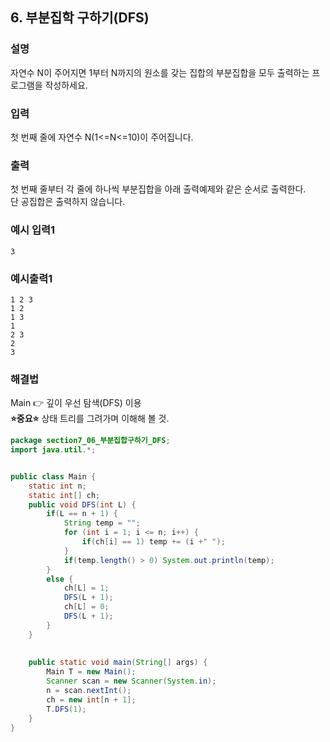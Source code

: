 ## 6. 부분집학 구하기(DFS)  
  
### 설명  
자연수 N이 주어지면 1부터 N까지의 원소를 갖는 집합의 부분집합을 모두 출력하는 프로그램을 작성하세요.  
  
### 입력  
첫 번째 줄에 자연수 N(1<=N<=10)이 주어집니다.   
  
### 출력  
첫 번째 줄부터 각 줄에 하나씩 부분집합을 아래 출력예제와 같은 순서로 출력한다.  
단 공집합은 출력하지 않습니다.  
  
### 예시 입력1  
```
3
```  
    
### 예시출력1  
```
1 2 3
1 2
1 3
1
2 3
2 
3
```  
  
### 해결법  
Main 👉 깊이 우선 탐색(DFS) 이용  
**⭐중요⭐**
상태 트리를 그려가며 이해해 볼 것.  
   
```java
package section7_06_부분집합구하기_DFS;
import java.util.*;


public class Main {
	static int n;
	static int[] ch;
	public void DFS(int L) {
		if(L == n + 1) {
			String temp = "";
			for (int i = 1; i <= n; i++) {
				if(ch[i] == 1) temp += (i +" ");
			}
			if(temp.length() > 0) System.out.println(temp);
		}
		else {
			ch[L] = 1;
			DFS(L + 1);
			ch[L] = 0;
			DFS(L + 1);
		}
	}
	
	
	public static void main(String[] args) {
		Main T = new Main();
		Scanner scan = new Scanner(System.in);
		n = scan.nextInt();
		ch = new int[n + 1];
		T.DFS(1);
	}
}

```  